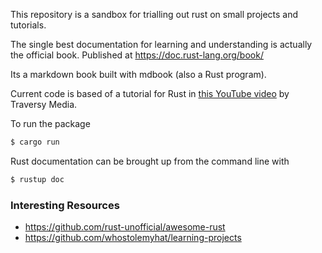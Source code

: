 This repository is a sandbox for trialling out rust on small projects and tutorials.

The single best documentation for learning and understanding is actually the official book. Published at https://doc.rust-lang.org/book/

Its a markdown book built with mdbook (also a Rust program).

Current code is based of a tutorial for Rust in [this YouTube video](https://www.youtube.com/watch?v=zF34dRivLOw) by Traversy Media.

To run the package

```bash
$ cargo run
```

Rust documentation can be brought up from the command line with

```bash
$ rustup doc
```

### Interesting Resources

- https://github.com/rust-unofficial/awesome-rust
- https://github.com/whostolemyhat/learning-projects
